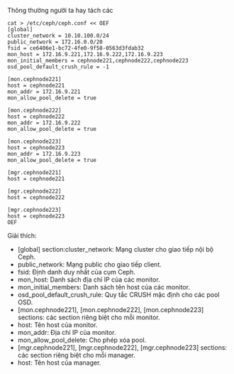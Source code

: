 Thông thường người ta hay tách các 

    cat > /etc/ceph/ceph.conf << OEF
    [global]
    cluster_network = 10.10.100.0/24
    public_network = 172.16.0.0/20
    fsid = ce6406e1-bc72-4fe0-9f58-0563d3fdab32
    mon_host = 172.16.9.221,172.16.9.222,172.16.9.223
    mon_initial_members = cephnode221,cephnode222,cephnode223
    osd_pool_default_crush_rule = -1

    [mon.cephnode221]
    host = cephnode221
    mon_addr = 172.16.9.221
    mon_allow_pool_delete = true

    [mon.cephnode222]
    host = cephnode222
    mon_addr = 172.16.9.222
    mon_allow_pool_delete = true

    [mon.cephnode223]
    host = cephnode223
    mon_addr = 172.16.9.223
    mon_allow_pool_delete = true

    [mgr.cephnode221]
    host = cephnode221

    [mgr.cephnode222]
    host = cephnode222

    [mgr.cephnode223]
    host = cephnode223
    OEF

Giải thích:

  + [global] section:cluster_network: Mạng cluster cho giao tiếp nội bộ Ceph.
  + public_network: Mạng public cho giao tiếp client.
  + fsid: Định danh duy nhất của cụm Ceph.
  + mon_host: Danh sách địa chỉ IP của các monitor.
  + mon_initial_members: Danh sách tên host của các monitor.
  + osd_pool_default_crush_rule: Quy tắc CRUSH mặc định cho các pool OSD.
  + [mon.cephnode221], [mon.cephnode222], [mon.cephnode223] sections: các section riêng biệt cho mỗi monitor.
  + host: Tên host của monitor.
  + mon_addr: Địa chỉ IP của monitor.
  + mon_allow_pool_delete: Cho phép xóa pool.
  + [mgr.cephnode221], [mgr.cephnode222], [mgr.cephnode223] sections: các section riêng biệt cho mỗi manager.
  + host: Tên host của manager.